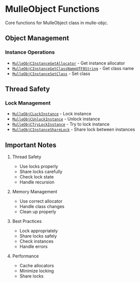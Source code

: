 # MulleObject Functions

Core functions for MulleObject class in mulle-objc.

## Object Management

### Instance Operations
- [`MulleObjCInstanceGetAllocator`](https://www.perplexity.ai/search?q=Please+create+some+detailed+API+documentation+for+the+function+MulleObjCInstanceGetAllocator+of+the+MulleObjC+project+https://github.com/mulle-objc/MulleObjC.+You+will+find+source+code+probably+at+https://raw.githubusercontent.com/mulle-objc/MulleObjC/refs/heads/master/src/function/MulleObjCAllocation.m+and+the+header+at+https://raw.githubusercontent.com/mulle-objc/MulleObjC/refs/heads/master/src/function/MulleObjCAllocation.h+and+there+may+also+be+tests+for+it+in+the+test/+folder) - Get instance allocator
- [`MulleObjCInstanceGetClassNameUTF8String`](https://www.perplexity.ai/search?q=Please+create+some+detailed+API+documentation+for+the+function+MulleObjCInstanceGetClassNameUTF8String+of+the+MulleObjC+project+https://github.com/mulle-objc/MulleObjC.+You+will+find+source+code+probably+at+https://raw.githubusercontent.com/mulle-objc/MulleObjC/refs/heads/master/src/function/MulleObjCAllocation.m+and+the+header+at+https://raw.githubusercontent.com/mulle-objc/MulleObjC/refs/heads/master/src/function/MulleObjCAllocation.h+and+there+may+also+be+tests+for+it+in+the+test/+folder) - Get class name
- [`MulleObjCInstanceSetClass`](https://www.perplexity.ai/search?q=Please+create+some+detailed+API+documentation+for+the+function+MulleObjCInstanceSetClass+of+the+MulleObjC+project+https://github.com/mulle-objc/MulleObjC.+You+will+find+source+code+probably+at+https://raw.githubusercontent.com/mulle-objc/MulleObjC/refs/heads/master/src/function/MulleObjCAllocation.m+and+the+header+at+https://raw.githubusercontent.com/mulle-objc/MulleObjC/refs/heads/master/src/function/MulleObjCAllocation.h+and+there+may+also+be+tests+for+it+in+the+test/+folder) - Set class

## Thread Safety

### Lock Management
- [`MulleObjCLockInstance`](https://www.perplexity.ai/search?q=Please+create+some+detailed+API+documentation+for+the+function+MulleObjCLockInstance+of+the+MulleObjC+project+https://github.com/mulle-objc/MulleObjC.+You+will+find+source+code+probably+at+https://raw.githubusercontent.com/mulle-objc/MulleObjC/refs/heads/master/src/function/MulleObjCAllocation.m+and+the+header+at+https://raw.githubusercontent.com/mulle-objc/MulleObjC/refs/heads/master/src/function/MulleObjCAllocation.h+and+there+may+also+be+tests+for+it+in+the+test/+folder) - Lock instance
- [`MulleObjCUnlockInstance`](https://www.perplexity.ai/search?q=Please+create+some+detailed+API+documentation+for+the+function+MulleObjCUnlockInstance+of+the+MulleObjC+project+https://github.com/mulle-objc/MulleObjC.+You+will+find+source+code+probably+at+https://raw.githubusercontent.com/mulle-objc/MulleObjC/refs/heads/master/src/function/MulleObjCAllocation.m+and+the+header+at+https://raw.githubusercontent.com/mulle-objc/MulleObjC/refs/heads/master/src/function/MulleObjCAllocation.h+and+there+may+also+be+tests+for+it+in+the+test/+folder) - Unlock instance
- [`MulleObjCTryLockInstance`](https://www.perplexity.ai/search?q=Please+create+some+detailed+API+documentation+for+the+function+MulleObjCTryLockInstance+of+the+MulleObjC+project+https://github.com/mulle-objc/MulleObjC.+You+will+find+source+code+probably+at+https://raw.githubusercontent.com/mulle-objc/MulleObjC/refs/heads/master/src/function/MulleObjCAllocation.m+and+the+header+at+https://raw.githubusercontent.com/mulle-objc/MulleObjC/refs/heads/master/src/function/MulleObjCAllocation.h+and+there+may+also+be+tests+for+it+in+the+test/+folder) - Try to lock instance
- [`MulleObjCInstanceShareLock`](https://www.perplexity.ai/search?q=Please+create+some+detailed+API+documentation+for+the+function+MulleObjCInstanceShareLock+of+the+MulleObjC+project+https://github.com/mulle-objc/MulleObjC.+You+will+find+source+code+probably+at+https://raw.githubusercontent.com/mulle-objc/MulleObjC/refs/heads/master/src/function/MulleObjCAllocation.m+and+the+header+at+https://raw.githubusercontent.com/mulle-objc/MulleObjC/refs/heads/master/src/function/MulleObjCAllocation.h+and+there+may+also+be+tests+for+it+in+the+test/+folder) - Share lock between instances

## Important Notes

1. Thread Safety
   - Use locks properly
   - Share locks carefully
   - Check lock state
   - Handle recursion

2. Memory Management
   - Use correct allocator
   - Handle class changes
   - Clean up properly

3. Best Practices
   - Lock appropriately
   - Share locks safely
   - Check instances
   - Handle errors

4. Performance
   - Cache allocators
   - Minimize locking
   - Share locks
